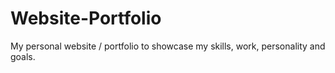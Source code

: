 # Website-Portfolio
My personal website / portfolio to showcase my skills, work, personality and goals.
